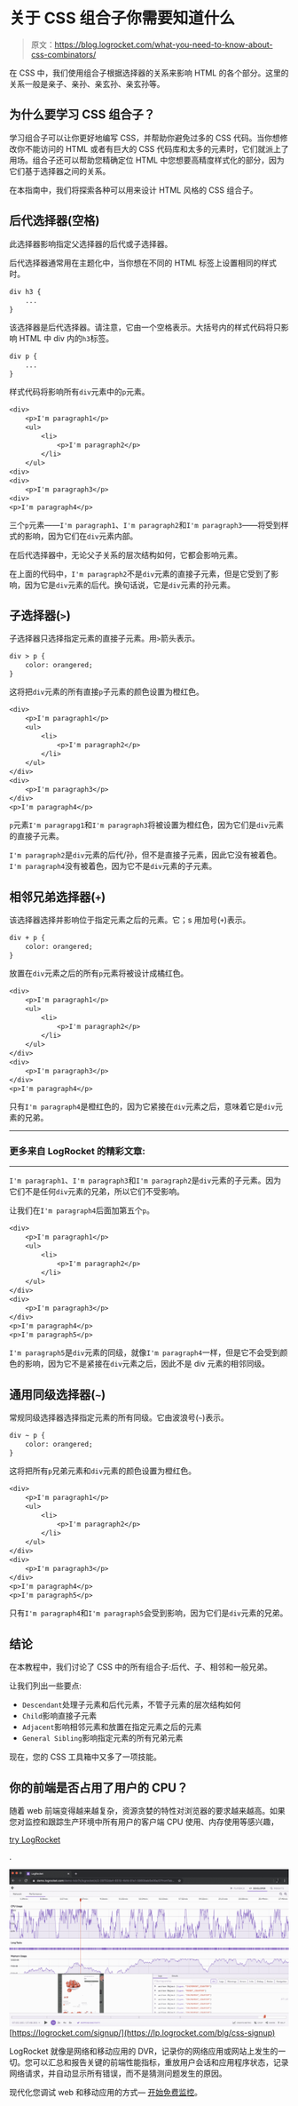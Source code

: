 # 关于 CSS 组合子你需要知道什么

> 原文：<https://blog.logrocket.com/what-you-need-to-know-about-css-combinators/>

在 CSS 中，我们使用组合子根据选择器的关系来影响 HTML 的各个部分。这里的关系一般是亲子、亲孙、亲玄孙、亲玄孙等。

## 为什么要学习 CSS 组合子？

学习组合子可以让你更好地编写 CSS，并帮助你避免过多的 CSS 代码。当你想修改你不能访问的 HTML 或者有巨大的 CSS 代码库和太多的元素时，它们就派上了用场。组合子还可以帮助您精确定位 HTML 中您想要高精度样式化的部分，因为它们基于选择器之间的关系。

在本指南中，我们将探索各种可以用来设计 HTML 风格的 CSS 组合子。

## 后代选择器(空格)

此选择器影响指定父选择器的后代或子选择器。

后代选择器通常用在主题化中，当你想在不同的 HTML 标签上设置相同的样式时。

```
div h3 {
    ...
}

```

该选择器是后代选择器。请注意，它由一个空格表示。大括号内的样式代码将只影响 HTML 中 div 内的`h3`标签。

```
div p {
    ...
}

```

样式代码将影响所有`div`元素中的`p`元素。

```
<div>
    <p>I'm paragraph1</p>
    <ul>
        <li>
            <p>I'm paragraph2</p>
        </li>
    </ul>
<div>
<div>
    <p>I'm paragraph3</p>
<div>
<p>I'm paragraph4</p>

```

三个`p`元素——`I'm paragraph1`、`I'm paragraph2`和`I'm paragraph3`——将受到样式的影响，因为它们在`div`元素内部。

在后代选择器中，无论父子关系的层次结构如何，它都会影响元素。

在上面的代码中，`I'm paragraph2`不是`div`元素的直接子元素，但是它受到了影响，因为它是`div`元素的后代。换句话说，它是`div`元素的孙元素。

## 子选择器(`>`)

子选择器只选择指定元素的直接子元素。用`>`箭头表示。

```
div > p {
    color: orangered;
}

```

这将把`div`元素的所有直接`p`子元素的颜色设置为橙红色。

```
<div>
    <p>I'm paragraph1</p>
    <ul>
        <li>
            <p>I'm paragraph2</p>
        </li>
    </ul>
</div>
<div>
    <p>I'm paragraph3</p>
</div>
<p>I'm paragraph4</p>

```

`p`元素`I'm paragrapg1`和`I'm paragraph3`将被设置为橙红色，因为它们是`div`元素的直接子元素。

`I'm paragraph2`是`div`元素的后代/孙，但不是直接子元素，因此它没有被着色。`I'm paragraph4`没有被着色，因为它不是`div`元素的子元素。

## 相邻兄弟选择器(`+`)

该选择器选择并影响位于指定元素之后的元素。它；s 用加号(`+`)表示。

```
div + p {
    color: orangered;
}

```

放置在`div`元素之后的所有`p`元素将被设计成橘红色。

```
<div>
    <p>I'm paragraph1</p>
    <ul>
        <li>
            <p>I'm paragraph2</p>
        </li>
    </ul>
</div>
<div>
    <p>I'm paragraph3</p>
</div>
<p>I'm paragraph4</p>

```

只有`I'm paragraph4`是橙红色的，因为它紧接在`div`元素之后，意味着它是`div`元素的兄弟。

* * *

### 更多来自 LogRocket 的精彩文章:

* * *

`I'm paragraph1`、`I'm paragraph3`和`I'm paragraph2`是`div`元素的子元素。因为它们不是任何`div`元素的兄弟，所以它们不受影响。

让我们在`I'm paragraph4`后面加第五个`p`。

```
<div>
    <p>I'm paragraph1</p>
    <ul>
        <li>
            <p>I'm paragraph2</p>
        </li>
    </ul>
</div>
<div>
    <p>I'm paragraph3</p>
</div>
<p>I'm paragraph4</p>
<p>I'm paragraph5</p>

```

`I'm paragraph5`是`div`元素的同级，就像`I'm paragraph4`一样，但是它不会受到颜色的影响，因为它不是紧接在`div`元素之后，因此不是 div 元素的相邻同级。

## 通用同级选择器(`~`)

常规同级选择器选择指定元素的所有同级。它由波浪号(`~`)表示。

```
div ~ p {
    color: orangered;
}

```

这将把所有`p`兄弟元素和`div`元素的颜色设置为橙红色。

```
<div>
    <p>I'm paragraph1</p>
    <ul>
        <li>
            <p>I'm paragraph2</p>
        </li>
    </ul>
</div>
<div>
    <p>I'm paragraph3</p>
</div>
<p>I'm paragraph4</p>
<p>I'm paragraph5</p>

```

只有`I'm paragraph4`和`I'm paragraph5`会受到影响，因为它们是`div`元素的兄弟。

## 结论

在本教程中，我们讨论了 CSS 中的所有组合子:后代、子、相邻和一般兄弟。

让我们列出一些要点:

*   `Descendant`处理子元素和后代元素，不管子元素的层次结构如何
*   `Child`影响直接子元素
*   `Adjacent`影响相邻元素和放置在指定元素之后的元素
*   `General Sibling`影响指定元素的所有兄弟元素

现在，您的 CSS 工具箱中又多了一项技能。

## 你的前端是否占用了用户的 CPU？

随着 web 前端变得越来越复杂，资源贪婪的特性对浏览器的要求越来越高。如果您对监控和跟踪生产环境中所有用户的客户端 CPU 使用、内存使用等感兴趣，

[try LogRocket](https://lp.logrocket.com/blg/css-signup)

.

[![LogRocket Dashboard Free Trial Banner](img/dacb06c713aec161ffeaffae5bd048cd.png)](https://lp.logrocket.com/blg/css-signup)[https://logrocket.com/signup/](https://lp.logrocket.com/blg/css-signup)

LogRocket 就像是网络和移动应用的 DVR，记录你的网络应用或网站上发生的一切。您可以汇总和报告关键的前端性能指标，重放用户会话和应用程序状态，记录网络请求，并自动显示所有错误，而不是猜测问题发生的原因。

现代化您调试 web 和移动应用的方式— [开始免费监控](https://lp.logrocket.com/blg/css-signup)。